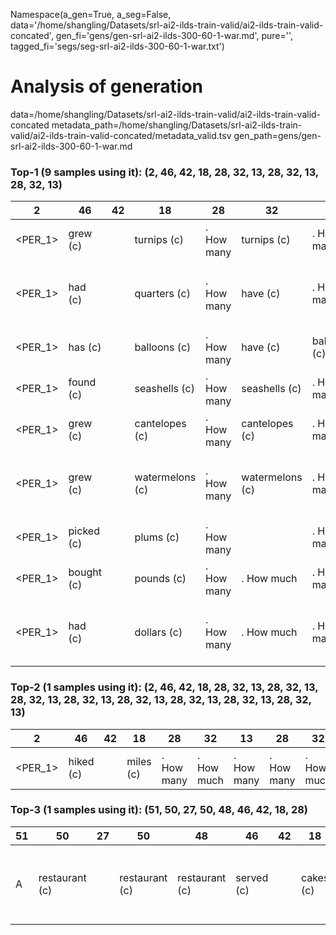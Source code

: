 Namespace(a_gen=True, a_seg=False, data='/home/shangling/Datasets/srl-ai2-ilds-train-valid/ai2-ilds-train-valid-concated', gen_fi='gens/gen-srl-ai2-ilds-300-60-1-war.md', pure='', tagged_fi='segs/seg-srl-ai2-ilds-300-60-1-war.txt')
# Analysis of generation
data=/home/shangling/Datasets/srl-ai2-ilds-train-valid/ai2-ilds-train-valid-concated
metadata_path=/home/shangling/Datasets/srl-ai2-ilds-train-valid/ai2-ilds-train-valid-concated/metadata_valid.tsv
gen_path=gens/gen-srl-ai2-ilds-300-60-1-war.md
### Top-1 (9 samples using it): (2, 46, 42, 18, 28, 32, 13, 28, 32, 13, 28, 32, 13)
| 2 | 46 | 42 | 18 | 28 | 32 | 13 | 28 | 32 | 13 | 28 | 32 | 13 | conditions |
| - | - | - | - | - | - | - | - | - | - | - | - | - | - |
| <PER_1> | grew (c) | <num> | turnips (c) | . How many | turnips (c) | . How many | . How many | turnips (c) | . How many | . How many | turnips (c) | in all ? <eos> | V:did grow grew  ARG2:turnips  ARG1:turnips   |
| <PER_1> | had (c) | <num> | quarters (c) | . How many | have (c) | . How many | . How many | have (c) | . How many | . How many | have (c) | in all ? <eos> | V:does had borrowed have  ARG1:quarters  ARGM-LOC:bank  ARG0:sister   |
| <PER_1> | has (c) | <num> | balloons (c) | . How many | have (c) | balloons (c) | . How many | have (c) | balloons (c) | . How many | have (c) | in all ? <eos> | V:has gave does have  ARG1:balloons   |
| <PER_1> | found (c) | <num> | seashells (c) | . How many | seashells (c) | . How many | . How many | seashells (c) | . How many | . How many | seashells (c) | in all ? <eos> | V:did find broken found were  ARG1:seashells   |
| <PER_1> | grew (c) | <num> | cantelopes (c) | . How many | cantelopes (c) | . How many | . How many | cantelopes (c) | . How many | . How many | cantelopes (c) | in all ? <eos> | V:did grow grew  ARG2:cantelopes  ARG1:cantelopes   |
| <PER_1> | grew (c) | <num> | watermelons (c) | . How many | watermelons (c) | . How many | . How many | watermelons (c) | . How many | . How many | watermelons (c) | in all ? <eos> | V:does ate grew have  ARG2:watermelons  ARG0:rabbits  ARG1:watermelons   |
| <PER_1> | picked (c) | <num> | plums (c) | . How many | <num> | . How many | . How many | . How much | . How many | . How many | <num> | in all ? <eos> | V:picked were  ARG1:pears plums   |
| <PER_1> | bought (c) | <num> | pounds (c) | . How many | . How much | . How many | . How many | . How much | . How many | . How many | . How much | in all ? <eos> | V:did buy bought  ARG1:peppers pounds   |
| <PER_1> | had (c) | <num> | dollars (c) | . How many | . How much | . How many | . How many | . How much | . How many | . How many | . How much | in all ? <eos> | ARGM-TMP:weekend week  V:did make has had washed  ARG1:cars dollars   |

### Top-2 (1 samples using it): (2, 46, 42, 18, 28, 32, 13, 28, 32, 13, 28, 32, 13, 28, 32, 13, 28, 32, 13, 28, 32, 13, 28, 32, 13, 28, 32, 13)
| 2 | 46 | 42 | 18 | 28 | 32 | 13 | 28 | 32 | 13 | 28 | 32 | 13 | 28 | 32 | 13 | 28 | 32 | 13 | 28 | 32 | 13 | 28 | 32 | 13 | 28 | 32 | 13 | conditions |
| - | - | - | - | - | - | - | - | - | - | - | - | - | - | - | - | - | - | - | - | - | - | - | - | - | - | - | - | - |
| <PER_1> | hiked (c) | <num> | miles (c) | . How many | . How much | . How many | . How many | . How much | in all ? many | . How many | . How much | . How many | . How many | . How much | . How many | . How many | . How much | . How many | . How many | . How much | . How many | . How many | . How much | . How many | . How many | . How much | in all ? <eos> | V:did hiked  ARG1:miles   |

### Top-3 (1 samples using it): (51, 50, 27, 50, 48, 46, 42, 18, 28)
| 51 | 50 | 27 | 50 | 48 | 46 | 42 | 18 | 28 | conditions |
| - | - | - | - | - | - | - | - | - | - |
| A | restaurant (c) | <num> | restaurant (c) | restaurant (c) | served (c) | <num> | cakes (c) | in all ? <eos> | ARG0:restaurant  V:were served  ARG1:cakes  ARGM-TMP:yesterday lunch   |


